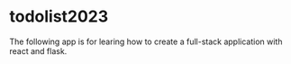 # todolist2023
The following app is for learing how to create a full-stack application with react and flask.
